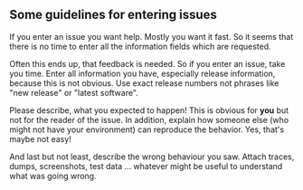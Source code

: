 Some guidelines for entering issues
-----------------------------------

If you enter an issue you want help. Mostly you want it fast. So it seems that there is no time to enter all the information fields which are requested.

Often this ends up, that feedback is needed. So if you enter an issue, take you time. Enter all information you have, especially release information, because this is not obvious. Use exact release numbers not phrases like "new release" or "latest software".

Please describe, what you expected to happen! This is obvious for __you__ but not for the reader of the issue. In addition, explain how someone else (who might not have your environment) can reproduce the behavior. Yes, that's maybe not easy!

And last but not least, describe the wrong behaviour you saw. Attach traces, dumps, screenshots, test data ... whatever might be useful to understand what was going wrong.
